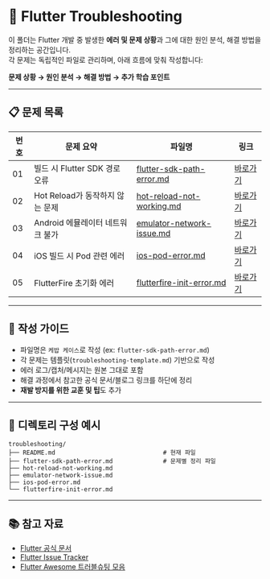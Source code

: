 # 🐛 Flutter Troubleshooting

이 폴더는 Flutter 개발 중 발생한 **에러 및 문제 상황**과 그에 대한 원인 분석, 해결 방법을 정리하는 공간입니다.  
각 문제는 독립적인 파일로 관리하며, 아래 흐름에 맞춰 작성합니다:

**문제 상황 → 원인 분석 → 해결 방법 → 추가 학습 포인트**

---

## 📋 문제 목록

| 번호 | 문제 요약 | 파일명 | 링크 |
|---|---|---|---|
| 01 | 빌드 시 Flutter SDK 경로 오류 | [flutter-sdk-path-error.md](./flutter-sdk-path-error.md) | [바로가기](./flutter-sdk-path-error.md) |
| 02 | Hot Reload가 동작하지 않는 문제 | [hot-reload-not-working.md](./hot-reload-not-working.md) | [바로가기](./hot-reload-not-working.md) |
| 03 | Android 에뮬레이터 네트워크 불가 | [emulator-network-issue.md](./emulator-network-issue.md) | [바로가기](./emulator-network-issue.md) |
| 04 | iOS 빌드 시 Pod 관련 에러 | [ios-pod-error.md](./ios-pod-error.md) | [바로가기](./ios-pod-error.md) |
| 05 | FlutterFire 초기화 에러 | [flutterfire-init-error.md](./flutterfire-init-error.md) | [바로가기](./flutterfire-init-error.md) |

---

## 📑 작성 가이드
- 파일명은 `케밥 케이스`로 작성 (ex: `flutter-sdk-path-error.md`)
- 각 문제는 템플릿(`troubleshooting-template.md`) 기반으로 작성
- 에러 로그/캡처/메시지는 원본 그대로 포함
- 해결 과정에서 참고한 공식 문서/블로그 링크를 하단에 정리
- **재발 방지를 위한 교훈 및 팁**도 추가

---

## 📂 디렉토리 구성 예시
```text
troubleshooting/
├── README.md                              # 현재 파일
├── flutter-sdk-path-error.md              # 문제별 정리 파일
├── hot-reload-not-working.md
├── emulator-network-issue.md
├── ios-pod-error.md
└── flutterfire-init-error.md
```

---

## 📚 참고 자료
- [Flutter 공식 문서](https://docs.flutter.dev/)
- [Flutter Issue Tracker](https://github.com/flutter/flutter/issues)
- [Flutter Awesome 트러블슈팅 모음](https://github.com/Solido/awesome-flutter#troubleshooting)
